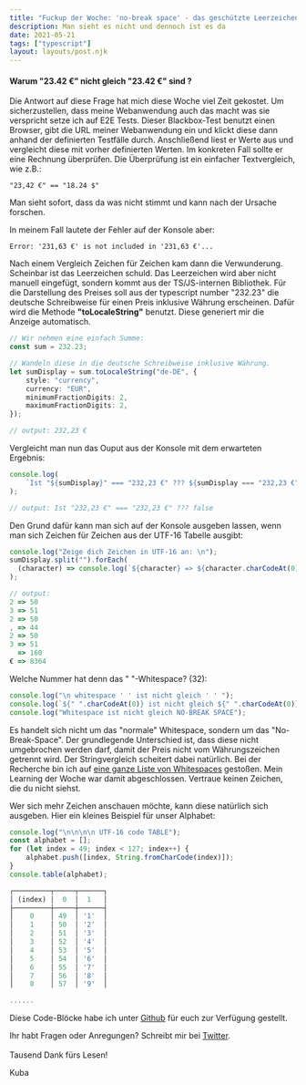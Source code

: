 ```yaml
---
title: "Fuckup der Woche: 'no-break space' - das geschützte Leerzeichen"
description: Man sieht es nicht und dennoch ist es da
date: 2021-05-21
tags: ["typescript"]
layout: layouts/post.njk
---
```


#### Warum "23.42 €" nicht gleich "23.42 €" sind ?

Die Antwort auf diese Frage hat mich diese Woche viel Zeit gekostet. Um sicherzustellen, dass meine Webanwendung auch das macht was sie verspricht setze ich auf E2E Tests. Dieser Blackbox-Test benutzt einen Browser, gibt die URL meiner Webanwendung ein und klickt diese dann anhand der definierten Testfälle durch. Anschließend liest er Werte aus und vergleicht diese mit vorher definierten Werten. Im konkreten Fall sollte er eine Rechnung überprüfen. <!-- endOfPreview -->Die Überprüfung ist ein einfacher Textvergleich, wie z.B.:

```
"23,42 €" == "18.24 $"
```

Man sieht sofort, dass da was nicht stimmt und kann nach der Ursache forschen.

In meinem Fall lautete der Fehler auf der Konsole aber:

```
Error: '231,63 €' is not included in '231,63 €'...
```

Nach einem Vergleich Zeichen für Zeichen kam dann die Verwunderung. Scheinbar ist das Leerzeichen schuld. Das Leerzeichen wird aber nicht manuell eingefügt, sondern kommt aus der TS/JS-internen Bibliothek. Für die Darstellung des Preises soll aus der typescript number "232.23" die deutsche Schreibweise für einen Preis inklusive Währung erscheinen. Dafür wird die Methode **"toLocaleString"** benutzt. Diese generiert mir die Anzeige automatisch.

```typescript
// Wir nehmen eine einfach Summe:
const sum = 232.23;

// Wandeln diese in die deutsche Schreibweise inklusive Währung.
let sumDisplay = sum.toLocaleString("de-DE", {
    style: "currency",
    currency: "EUR",
    minimumFractionDigits: 2,
    maximumFractionDigits: 2,
});

// output: 232,23 €
```

Vergleicht man nun das Ouput aus der Konsole mit dem erwarteten Ergebnis:

```typescript
console.log(
    `Ist "${sumDisplay}" === "232,23 €" ??? ${sumDisplay === "232,23 €"} \n`
);

// output: Ist "232,23 €" === "232,23 €" ??? false
```

Den Grund dafür kann man sich auf der Konsole ausgeben lassen, wenn man sich Zeichen für Zeichen aus der UTF-16 Tabelle ausgibt:

```typescript
console.log("Zeige dich Zeichen in UTF-16 an: \n");
sumDisplay.split("").forEach(
  (character) => console.log(`${character} => ${character.charCodeAt(0)}`) // print Ascii Code
);

// output:
2 => 50
3 => 51
2 => 50
, => 44
2 => 50
3 => 51
  => 160
€ => 8364
```

Welche Nummer hat denn das " "-Whitespace? (32):

```typescript
console.log("\n whitespace ' ' ist nicht gleich ' ' ");
console.log(`${" ".charCodeAt(0)} ist nicht gleich ${" ".charCodeAt(0)}`);
console.log("Whitespace ist nicht gleich NO-BREAK SPACE");
```

Es handelt sich nicht um das "normale" Whitespace, sondern um das "No-Break-Space". Der grundlegende Unterschied ist, dass diese nicht umgebrochen werden darf, damit der Preis nicht vom Währungszeichen getrennt wird. Der Stringvergleich scheitert dabei natürlich.
Bei der Recherche bin ich auf [eine ganze Liste von Whitespaces](https://de.wikipedia.org/wiki/Gesch%C3%BCtztes_Leerzeichen) gestoßen.
Mein Learning der Woche war damit abgeschlossen. Vertraue keinen Zeichen, die du nicht siehst.

Wer sich mehr Zeichen anschauen möchte, kann diese natürlich sich ausgeben. Hier ein kleines Beispiel für unser Alphabet:

```typescript
console.log("\n\n\n\n UTF-16 code TABLE");
const alphabet = [];
for (let index = 49; index < 127; index++) {
    alphabet.push([index, String.fromCharCode(index)]);
}
console.table(alphabet);

┌─────────┬─────┬──────┐
│ (index) │  0  │  1   │
├─────────┼─────┼──────┤
│    0    │ 49  │ '1'  │
│    1    │ 50  │ '2'  │
│    2    │ 51  │ '3'  │
│    3    │ 52  │ '4'  │
│    4    │ 53  │ '5'  │
│    5    │ 54  │ '6'  │
│    6    │ 55  │ '7'  │
│    7    │ 56  │ '8'  │
│    8    │ 57  │ '9'  │

......
```

Diese Code-Blöcke habe ich unter [Github](https://github.com/derKuba/fun-with-typescript/tree/main/fun-with-localstring) für euch zur Verfügung gestellt.

Ihr habt Fragen oder Anregungen? Schreibt mir bei [Twitter](https://twitter.com/der_kuba).
\
\
Tausend Dank fürs Lesen!

Kuba
